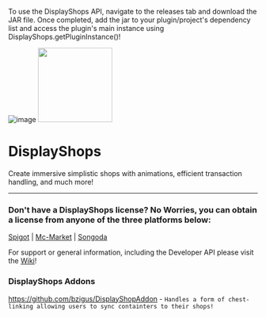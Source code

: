 To use the DisplayShops API, navigate to the releases tab and download the JAR file. Once completed, add the jar to your plugin/project's dependency list and access the plugin's main instance using DisplayShops.getPluginInstance()!

![image](https://imgur.com/SnbAkPG.png)
<img src="https://imgur.com/mkPfGtg.png" width="150px" height="150px">

# DisplayShops
Create immersive simplistic shops with animations, efficient transaction handling, and much more!
***
### Don't have a DisplayShops license? No Worries, you can obtain a license from anyone of the three platforms below:
[Spigot](https://www.spigotmc.org/resources/•-display-shops-•-a-new-approach-to-player-shops-•.69766/) | [Mc-Market](https://www.mc-market.org/resources/11595/) | [Songoda](https://songoda.com/marketplace/product/displayshops-displayshops.269)

For support or general information, including the Developer API please visit the [Wiki](https://github.com/XZot1K/DisplayShopsAPI/wiki)!

### DisplayShops Addons
https://github.com/bzigus/DisplayShopAddon - `Handles a form of chest-linking allowing users to sync containters to their shops!`
